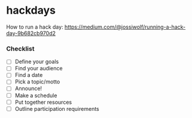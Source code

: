 # hackdays

How to run a hack day: https://medium.com/@jossiwolf/running-a-hack-day-9b682cb970d2


### Checklist

- [ ] Define your goals
- [ ] Find your audience
- [ ] Find a date
- [ ] Pick a topic/motto
- [ ] Announce!
- [ ] Make a schedule
- [ ] Put together resources
- [ ] Outline participation requirements
